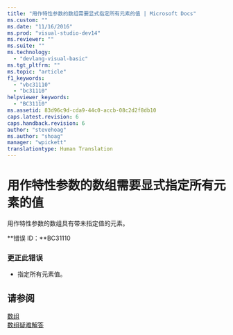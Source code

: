 ```yaml
---
title: "用作特性参数的数组需要显式指定所有元素的值 | Microsoft Docs"
ms.custom: ""
ms.date: "11/16/2016"
ms.prod: "visual-studio-dev14"
ms.reviewer: ""
ms.suite: ""
ms.technology: 
  - "devlang-visual-basic"
ms.tgt_pltfrm: ""
ms.topic: "article"
f1_keywords: 
  - "vbc31110"
  - "bc31110"
helpviewer_keywords: 
  - "BC31110"
ms.assetid: 83d96c9d-cda9-44c0-accb-08c2d2f8db10
caps.latest.revision: 6
caps.handback.revision: 6
author: "stevehoag"
ms.author: "shoag"
manager: "wpickett"
translationtype: Human Translation
---
```

# 用作特性参数的数组需要显式指定所有元素的值
用作特性参数的数组具有带未指定值的元素。  
  
 **错误 ID：**BC31110  
  
### 更正此错误  
  
-   指定所有元素值。  
  
## 请参阅  
 [数组](../../visual-basic/programming-guide/language-features/arrays/index.md)   
 [数组疑难解答](../../visual-basic/programming-guide/language-features/arrays/troubleshooting-arrays.md)